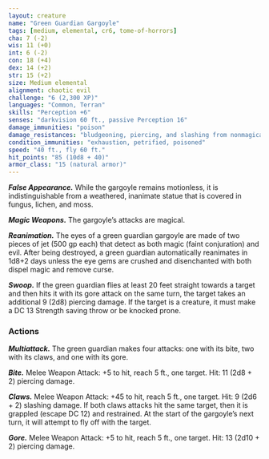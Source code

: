 ```yaml
---
layout: creature
name: "Green Guardian Gargoyle"
tags: [medium, elemental, cr6, tome-of-horrors]
cha: 7 (-2)
wis: 11 (+0)
int: 6 (-2)
con: 18 (+4)
dex: 14 (+2)
str: 15 (+2)
size: Medium elemental
alignment: chaotic evil
challenge: "6 (2,300 XP)"
languages: "Common, Terran"
skills: "Perception +6"
senses: "darkvision 60 ft., passive Perception 16"
damage_immunities: "poison"
damage_resistances: "bludgeoning, piercing, and slashing from nonmagical weapons not made of adamantine"
condition_immunities: "exhaustion, petrified, poisoned"
speed: "40 ft., fly 60 ft."
hit_points: "85 (10d8 + 40)"
armor_class: "15 (natural armor)"
---
```


***False Appearance.*** While the gargoyle remains motionless, it is
indistinguishable from a weathered, inanimate statue that is covered in
fungus, lichen, and moss.

***Magic Weapons.*** The gargoyle’s attacks are magical.

***Reanimation.*** The eyes of a green guardian gargoyle are made of two
pieces of jet (500 gp each) that detect as both magic (faint conjuration)
and evil. After being destroyed, a green guardian automatically reanimates
in 1d8+2 days unless the eye gems are crushed and
disenchanted with both dispel magic and remove curse.

***Swoop.*** If the green guardian flies at least 20 feet
straight towards a target and then hits it with its gore
attack on the same turn, the target takes an additional 9
(2d8) piercing damage. If the target is a creature, it must
make a DC 13 Strength saving throw or be knocked prone.

### Actions

***Multiattack.*** The green guardian makes four attacks: one with
its bite, two with its claws, and one with its gore.

***Bite.*** Melee Weapon Attack: +5 to hit, reach 5 ft., one target. Hit: 11
(2d8 + 2) piercing damage.

***Claws.*** Melee Weapon Attack: +45 to hit, reach 5 ft., one target. Hit: 9
(2d6 + 2) slashing damage. If both claws attacks hit the same target, then
it is grappled (escape DC 12) and restrained. At the start of the gargoyle’s
next turn, it will attempt to fly off with the target.

***Gore.*** Melee Weapon Attack: +5 to hit, reach 5 ft., one target. Hit: 13
(2d10 + 2) piercing damage.
